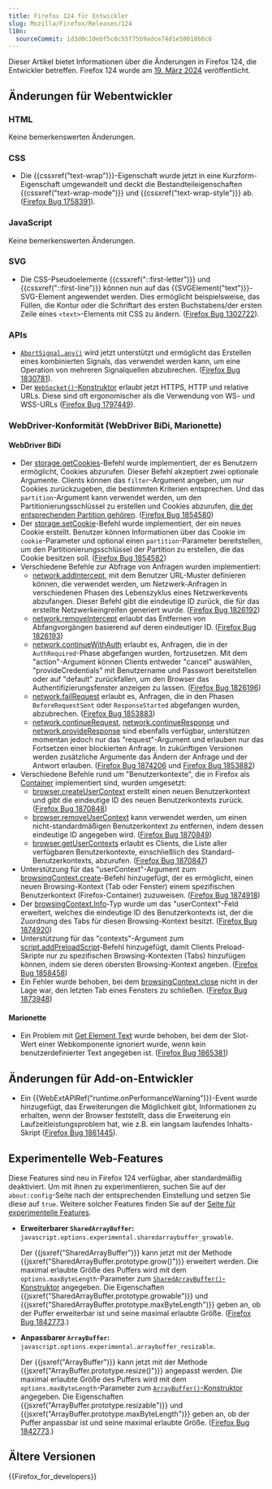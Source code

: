 ```yaml
---
title: Firefox 124 für Entwickler
slug: Mozilla/Firefox/Releases/124
l10n:
  sourceCommit: 1d3d0c10ebf5c8c55f75b9adce74d1e5001866c6
---
```


Dieser Artikel bietet Informationen über die Änderungen in Firefox 124, die Entwickler betreffen. Firefox 124 wurde am [19. März 2024](https://whattrainisitnow.com/release/?version=124) veröffentlicht.

## Änderungen für Webentwickler

### HTML

Keine bemerkenswerten Änderungen.

### CSS

- Die {{cssxref("text-wrap")}}-Eigenschaft wurde jetzt in eine Kurzform-Eigenschaft umgewandelt und deckt die Bestandteileigenschaften {{cssxref("text-wrap-mode")}} und {{cssxref("text-wrap-style")}} ab. ([Firefox Bug 1758391](https://bugzil.la/1758391)).

### JavaScript

Keine bemerkenswerten Änderungen.

### SVG

- Die CSS-Pseudoelemente {{cssxref("::first-letter")}} und {{cssxref("::first-line")}} können nun auf das {{SVGElement("text")}}-SVG-Element angewendet werden. Dies ermöglicht beispielsweise, das Füllen, die Kontur oder die Schriftart des ersten Buchstabens/der ersten Zeile eines `<text>`-Elements mit CSS zu ändern. ([Firefox Bug 1302722](https://bugzil.la/1302722)).

### APIs

- [`AbortSignal.any()`](/de/docs/Web/API/AbortSignal/any_static) wird jetzt unterstützt und ermöglicht das Erstellen eines kombinierten Signals, das verwendet werden kann, um eine Operation von mehreren Signalquellen abzubrechen. ([Firefox Bug 1830781](https://bugzil.la/1830781)).
- Der [`WebSocket()`-Konstruktor](/de/docs/Web/API/WebSocket/WebSocket#url) erlaubt jetzt HTTPS, HTTP und relative URLs. Diese sind oft ergonomischer als die Verwendung von WS- und WSS-URLs ([Firefox Bug 1797449](https://bugzil.la/1797449)).

### WebDriver-Konformität (WebDriver BiDi, Marionette)

#### WebDriver BiDi

- Der [storage.getCookies](https://w3c.github.io/webdriver-bidi/#command-storage-getCookies)-Befehl wurde implementiert, der es Benutzern ermöglicht, Cookies abzurufen. Dieser Befehl akzeptiert zwei optionale Argumente. Clients können das `filter`-Argument angeben, um nur Cookies zurückzugeben, die bestimmten Kriterien entsprechen. Und das `partition`-Argument kann verwendet werden, um den Partitionierungsschlüssel zu erstellen und Cookies abzurufen, [die der entsprechenden Partition gehören](/de/docs/Web/Privacy/Guides/State_Partitioning). ([Firefox Bug 1854580](https://bugzil.la/1854580))
- Der [storage.setCookie](https://w3c.github.io/webdriver-bidi/#command-storage-setCookie)-Befehl wurde implementiert, der ein neues Cookie erstellt. Benutzer können Informationen über das Cookie im `cookie`-Parameter und optional einen `partition`-Parameter bereitstellen, um den Partitionierungsschlüssel der Partition zu erstellen, die das Cookie besitzen soll. ([Firefox Bug 1854582](https://bugzil.la/1854582))
- Verschiedene Befehle zur Abfrage von Anfragen wurden implementiert:
  - [network.addIntercept](https://w3c.github.io/webdriver-bidi/#command-network-addIntercept), mit dem Benutzer URL-Muster definieren können, die verwendet werden, um Netzwerk-Anfragen in verschiedenen Phasen des Lebenszyklus eines Netzwerkevents abzufangen. Dieser Befehl gibt die eindeutige ID zurück, die für das erstellte Netzwerkeingreifen generiert wurde. ([Firefox Bug 1826192](https://bugzil.la/1826192))
  - [network.removeIntercept](https://w3c.github.io/webdriver-bidi/#command-network-removeIntercept) erlaubt das Entfernen von Abfangvorgängen basierend auf deren eindeutiger ID. ([Firefox Bug 1826193](https://bugzil.la/1826193))
  - [network.continueWithAuth](https://w3c.github.io/webdriver-bidi/#command-network-continueWithAuth) erlaubt es, Anfragen, die in der `AuthRequired`-Phase abgefangen wurden, fortzusetzen. Mit dem "action"-Argument können Clients entweder "cancel" auswählen, "provideCredentials" mit Benutzername und Passwort bereitstellen oder auf "default" zurückfallen, um den Browser das Authentifizierungsfenster anzeigen zu lassen. ([Firefox Bug 1826196](https://bugzil.la/1826196))
  - [network.failRequest](https://w3c.github.io/webdriver-bidi/#command-network-failRequest) erlaubt es, Anfragen, die in den Phasen `BeforeRequestSent` oder `ResponseStarted` abgefangen wurden, abzubrechen. ([Firefox Bug 1853883](https://bugzil.la/1853883))
  - [network.continueRequest](https://w3c.github.io/webdriver-bidi/#command-network-continueRequest), [network.continueResponse](https://w3c.github.io/webdriver-bidi/#command-network-continueResponse) und [network.provideResponse](https://w3c.github.io/webdriver-bidi/#command-network-provideResponse) sind ebenfalls verfügbar, unterstützen momentan jedoch nur das "request"-Argument und erlauben nur das Fortsetzen einer blockierten Anfrage. In zukünftigen Versionen werden zusätzliche Argumente das Ändern der Anfrage und der Antwort erlauben. ([Firefox Bug 1874206](https://bugzil.la/1874206) und [Firefox Bug 1853882](https://bugzil.la/1853882))
- Verschiedene Befehle rund um "Benutzerkontexte", die in Firefox als [Container](https://support.mozilla.org/en-US/kb/how-use-firefox-containers) implementiert sind, wurden umgesetzt:
  - [browser.createUserContext](https://w3c.github.io/webdriver-bidi/#command-browser-createUserContext) erstellt einen neuen Benutzerkontext und gibt die eindeutige ID des neuen Benutzerkontexts zurück. ([Firefox Bug 1870848](https://bugzil.la/1870848))
  - [browser.removeUserContext](https://w3c.github.io/webdriver-bidi/#command-browser-removeUserContext) kann verwendet werden, um einen nicht-standardmäßigen Benutzerkontext zu entfernen, indem dessen eindeutige ID angegeben wird. ([Firefox Bug 1870849](https://bugzil.la/1870849))
  - [browser.getUserContexts](https://w3c.github.io/webdriver-bidi/#command-browser-getUserContexts) erlaubt es Clients, die Liste aller verfügbaren Benutzerkontexte, einschließlich des Standard-Benutzerkontexts, abzurufen. ([Firefox Bug 1870847](https://bugzil.la/1870847))
- Unterstützung für das "userContext"-Argument zum [browsingContext.create](https://w3c.github.io/webdriver-bidi/#command-browsingContext-create)-Befehl hinzugefügt, der es ermöglicht, einen neuen Browsing-Kontext (Tab oder Fenster) einem spezifischen Benutzerkontext (Firefox-Container) zuzuweisen. ([Firefox Bug 1874918](https://bugzil.la/1874918))
- Der [browsingContext.Info](https://w3c.github.io/webdriver-bidi/#type-browsingContext-Info)-Typ wurde um das "userContext"-Feld erweitert, welches die eindeutige ID des Benutzerkontexts ist, der die Zuordnung des Tabs für diesen Browsing-Kontext besitzt. ([Firefox Bug 1874920](https://bugzil.la/1874920))
- Unterstützung für das "contexts"-Argument zum [script.addPreloadScript](https://w3c.github.io/webdriver-bidi/#command-script-addPreloadScript)-Befehl hinzugefügt, damit Clients Preload-Skripte nur zu spezifischen Browsing-Kontexten (Tabs) hinzufügen können, indem sie deren obersten Browsing-Kontext angeben. ([Firefox Bug 1858458](https://bugzil.la/1858458))
- Ein Fehler wurde behoben, bei dem [browsingContext.close](https://w3c.github.io/webdriver-bidi/#command-browsingContext-close) nicht in der Lage war, den letzten Tab eines Fensters zu schließen. ([Firefox Bug 1873948](https://bugzil.la/1873948))

#### Marionette

- Ein Problem mit [Get Element Text](https://w3c.github.io/webdriver/#dfn-get-element-text) wurde behoben, bei dem der Slot-Wert einer Webkomponente ignoriert wurde, wenn kein benutzerdefinierter Text angegeben ist. ([Firefox Bug 1865381](https://bugzil.la/1865381))

## Änderungen für Add-on-Entwickler

- Ein {{WebExtAPIRef("runtime.onPerformanceWarning")}}-Event wurde hinzugefügt, das Erweiterungen die Möglichkeit gibt, Informationen zu erhalten, wenn der Browser feststellt, dass die Erweiterung ein Laufzeitleistungsproblem hat, wie z.B. ein langsam laufendes Inhalts-Skript ([Firefox Bug 1861445](https://bugzil.la/1861445)).

## Experimentelle Web-Features

Diese Features sind neu in Firefox 124 verfügbar, aber standardmäßig deaktiviert. Um mit ihnen zu experimentieren, suchen Sie auf der `about:config`-Seite nach der entsprechenden Einstellung und setzen Sie diese auf `true`. Weitere solcher Features finden Sie auf der [Seite für experimentelle Features](/de/docs/Mozilla/Firefox/Experimental_features).

- **Erweiterbarer `SharedArrayBuffer`:** `javascript.options.experimental.sharedarraybuffer_growable`.

  Der {{jsxref("SharedArrayBuffer")}} kann jetzt mit der Methode {{jsxref("SharedArrayBuffer.prototype.grow()")}} erweitert werden.
  Die maximal erlaubte Größe des Puffers wird mit dem `options.maxByteLength`-Parameter zum [`SharedArrayBuffer()`-Konstruktor](/de/docs/Web/JavaScript/Reference/Global_Objects/SharedArrayBuffer/SharedArrayBuffer#maxbytelength) angegeben.
  Die Eigenschaften {{jsxref("SharedArrayBuffer.prototype.growable")}} und {{jsxref("SharedArrayBuffer.prototype.maxByteLength")}} geben an, ob der Puffer erweiterbar ist und seine maximal erlaubte Größe.
  ([Firefox Bug 1842773](https://bugzil.la/1842773).)

- **Anpassbarer `ArrayBuffer`:** `javascript.options.experimental.arraybuffer_resizable`.

  Der {{jsxref("ArrayBuffer")}} kann jetzt mit der Methode {{jsxref("ArrayBuffer.prototype.resize()")}} angepasst werden.
  Die maximal erlaubte Größe des Puffers wird mit dem `options.maxByteLength`-Parameter zum [`ArrayBuffer()`-Konstruktor](/de/docs/Web/JavaScript/Reference/Global_Objects/ArrayBuffer/ArrayBuffer#maxbytelength) angegeben.
  Die Eigenschaften {{jsxref("ArrayBuffer.prototype.resizable")}} und {{jsxref("ArrayBuffer.prototype.maxByteLength")}} geben an, ob der Puffer anpassbar ist und seine maximal erlaubte Größe.
  ([Firefox Bug 1842773](https://bugzil.la/1842773).)

## Ältere Versionen

{{Firefox_for_developers}}
